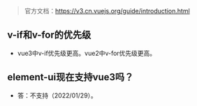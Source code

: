> 官方文档：https://v3.cn.vuejs.org/guide/introduction.html

## v-if和v-for的优先级
* vue3中v-if优先级更高。vue2中v-for优先级更高。

## element-ui现在支持vue3吗？
* 答：不支持（2022/01/29）。
